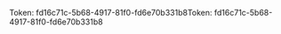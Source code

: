 <span data-ttu-id="5698c-101">Token: fd16c71c-5b68-4917-81f0-fd6e70b331b8</span><span class="sxs-lookup"><span data-stu-id="5698c-101">Token: fd16c71c-5b68-4917-81f0-fd6e70b331b8</span></span>